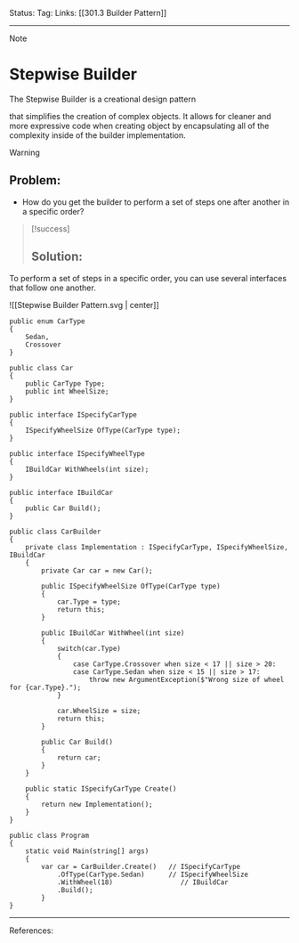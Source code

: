Status: 
Tag:
Links: [[301.3 Builder Pattern]]

---
> [!note] 
>  # Stepwise Builder

The Stepwise Builder is a creational design pattern 


that simplifies the creation of complex objects. It allows for cleaner and more expressive code when creating object by encapsulating all of the complexity inside of the builder implementation.


> [!warning] 
> ## Problem: 

- How do you get the builder to perform a set of steps one after another in a specific order?

> [!success] 
> ## Solution: 

To perform a set of steps in a specific order, you can use several interfaces that follow one another.

![[Stepwise Builder Pattern.svg | center]]

``` run-csharp 
public enum CarType
{
	Sedan, 
	Crossover
}
```

``` run-csharp 
public class Car
{
	public CarType Type;
	public int WheelSize;
}
```

``` run-csharp
public interface ISpecifyCarType
{
	ISpecifyWheelSize OfType(CarType type);
}
```

``` run-csharp
public interface ISpecifyWheelType
{
	IBuildCar WithWheels(int size);
}
```

``` run-csharp
public interface IBuildCar
{
	public Car Build();
}
```

``` run-csharp
public class CarBuilder
{
	private class Implementation : ISpecifyCarType, ISpecifyWheelSize, IBuildCar
	{
		private Car car = new Car();
	
		public ISpecifyWheelSize OfType(CarType type)
		{
			car.Type = type;
			return this;
		}
	
		public IBuildCar WithWheel(int size)
		{
			switch(car.Type)
			{
				case CarType.Crossover when size < 17 || size > 20:
				case CarType.Sedan when size < 15 || size > 17:
					throw new ArgumentException($"Wrong size of wheel for {car.Type}.");
			}
	
			car.WheelSize = size;
			return this;
		}
	
		public Car Build()
		{
			return car;
		}
	}
	
	public static ISpecifyCarType Create()
	{
		return new Implementation();
	}
}
```

``` run-csharp
public class Program
{
	static void Main(string[] args)
	{
		var car = CarBuilder.Create()	// ISpecifyCarType
			.OfType(CarType.Sedan)		// ISpecifyWheelSize
			.WithWheel(18)				   // IBuildCar
			.Build();
		}
}
```

---
References: